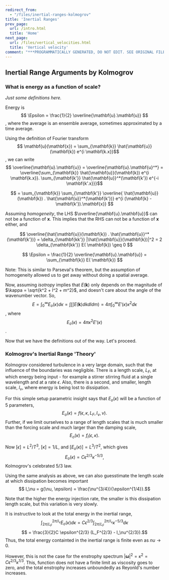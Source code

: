 ```yaml
---
redirect_from:
  - "/files/inertial-ranges-kolmogrov"
title: 'Inertial Ranges'
prev_page:
  url: /intro.html
  title: 'Home'
next_page:
  url: /files/vertical_velocities.html
  title: 'Vertical velocity'
comment: "***PROGRAMMATICALLY GENERATED, DO NOT EDIT. SEE ORIGINAL FILES IN /content***"
---
```

## Inertial Range Arguments by Kolmogrov

### What is energy as a function of scale?

*Just some definitions here.*

Energy is
$$ \Epsilon = \frac{1}{2} \overline{\mathbf{u}.\mathbf{u}} $$,
where the average is an ensemble average, sometimes approximated by a time average.

Using the definition of Fourier transform
$$ \mathbf{u}(\mathbf{x}) = \sum_{\mathbf{k}} \hat{\mathbf{u}}(\mathbf{k}) e^{i \mathbf{k.x}}$$,
we can write
$$ \overline{\mathbf{u}.\mathbf{u}} = \overline{\mathbf{u}.\mathbf{u}^*} =  \overline{\sum_{\mathbf{k}} \hat{\mathbf{u}}(\mathbf{k}) e^{i \mathbf{k.x}}. \sum_{\mathbf{k'}} \hat{\mathbf{u}}^*(\mathbf{k'}) e^{-i \mathbf{k'.x}}}$$

$$ = \sum_{\mathbf{k}} \sum_{\mathbf{k'}} \overline{ \hat{\mathbf{u}}(\mathbf{k}) .  \hat{\mathbf{u}}^*(\mathbf{k'})} e^{i (\mathbf{k} - \mathbf{k'}).\mathbf{x}} $$

Assuming *homogeneity*, the LHS $\overline{\mathbf{u}.\mathbf{u}}$ can not be a function of $\mathbf{x}$. This implies that the RHS can not be a function of $\mathbf{x}$ either, and

$$ \overline{\hat{\mathbf{u}}(\mathbf{k}) .  \hat{\mathbf{u}}^* (\mathbf{k'})} = \delta_{\mathbf{kk'}} |\hat{\mathbf{u}}(\mathbf{k})|^2  = 2 \delta_{\mathbf{kk'}} E( \mathbf{k}) \geq 0  $$

$$ \Epsilon = \frac{1}{2} \overline{\mathbf{u}.\mathbf{u}}  = \sum_{\mathbf{k}} E( \mathbf{k}) $$

Note: This is similar to Parseval's theorem, but the assumption of homogeneity allowed us to get away without doing a spatial average.

Now, assuming *isotropy* implies that $E( \mathbf{k})$ only depends on the magnitude of $\kappa = \sqrt{k^2 + l^2 + m^2}$, and doesn't care about the angle of the wavenumber vector. So,
$$E = \int_0^{\infty} E_o(\kappa) d\kappa = \int \int \int E(\mathbf{k}) dk dl dm )  = 4 \pi \int_0^{\infty} E'(\kappa) \kappa^2 d\kappa$$,
where
$$ E_o(\kappa) = 4 \pi \kappa^2 E'(\kappa)$$ .

Now that we have the definitions out of the way. Let's proceed.

### Kolmogrov's Inertial Range 'Theory'

Kolmogrov considered turbulence in a very large domain, such that the influence of the boundaries was negligible. There is a length scale, $L_F$, at which energy being input - for example a stirrer stirring fluid at a single wavelength and at a rate $\epsilon$. Also, there is a second, and smaller, length scale, $l_\nu$, where energy is being lost to dissipation.

For this simple setup parametric insight says that $E_o(\kappa)$ will be a function of 5 parameters,
$$ E_o (\kappa) = f(\epsilon, \kappa, L_F, l_\nu, \nu) .$$
Further, if we limit ourselves to a range of length scales that is much smaller than the forcing scale and much larger than the damping scale,
$$ E_o (\kappa) = f_I(\epsilon, \kappa) .$$

Now $[\epsilon] = L^2/T^3$, $[\kappa]=1/L$, and $[E_o(\kappa)] = L^3/T^2$, which gives
$$ E_o (\kappa) = C \epsilon^{2/3}\kappa^{-5/3},$$
Kolmogrov's celebrated 5/3 law.

Using the same analysis as above, we can also guesstimate the length scale at which dissipation becomes important
$$ l_\nu = g(\nu, \epsilon) = \frac{\nu^{3/4}}{\epsilon^{1/4}}.$$

Note that the higher the energy injection rate, the smaller is this dissipation length scale, but this variation is very slowly.

It is instructive to look at the total energy in the inertial range,
$$\int_{2\pi/L_F}^{2\pi/l_\nu} E_o(\kappa) d\kappa  = C \epsilon^{2/3} \int_{2\pi/L_F}^{2\pi/l_\nu} \kappa^{-5/3} d \kappa $$
$$ = \frac{3}{2}C \epsilon^{2/3} (L_F^{2/3} - l_\nu^{2/3}).$$
Thus, the total energy containted in the inertial range is finite even as $nu \rightarrow 0$.

However, this is not the case for the enstrophy spectrum $|\mathbf{\omega}|^2 = \kappa^2 = C \epsilon^{2/3}\kappa^{1/3}$. This, function does not have a finite limit as viscosity goes to zero, and the total enstrophy increases unboundedly as Reyonld's number increases.
